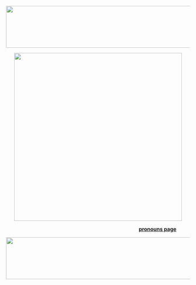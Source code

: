 <p align="center">
  <img width="1050" height="115" src="https://64.media.tumblr.com/3a9e2df4f0db1ed50526ee3fc96109c5/9294095bd274d868-af/s2048x3072/649f88015645d780cf4d91f1d7e015f389dac7f7.pnj">
</p>

<p align="center">
  <img width="460" height="460" src="https://64.media.tumblr.com/e64730359da489e33a33f2d4ddd18097/4639150a3d0c235b-9f/s540x810/6f654af48da14a66107ff7c99113b326cd6a9798.pnj">
</p>

                          [**pronouns page**](https://pronouns.cc/@rotten-hound)

<p align="center">
  <img width="1050" height="115" src="https://64.media.tumblr.com/3a9e2df4f0db1ed50526ee3fc96109c5/9294095bd274d868-af/s2048x3072/649f88015645d780cf4d91f1d7e015f389dac7f7.pnj">
</p>
